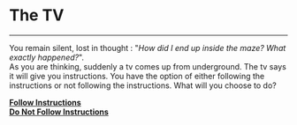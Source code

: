# The TV

---

You remain silent, lost in thought : "_How did I end up inside the maze? What exactly happened?_".  
As you are thinking, suddenly a tv comes up from underground. The tv says it will give you instructions. You have the option of either following the instructions or not following the instructions. What will you choose to do?

[**Follow Instructions**](instructions.md)  
[**Do Not Follow Instructions**](do-not-follow.md)
